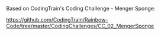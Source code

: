 Based on CodingTrain's Coding Challenge - Menger Sponge:

https://github.com/CodingTrain/Rainbow-Code/tree/master/CodingChallenges/CC_02_MengerSponge
